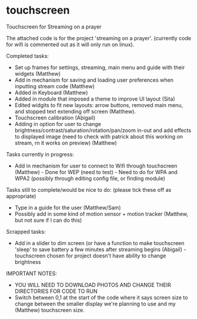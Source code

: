 # touchscreen
Touchscreen for Streaming on a prayer

The attached code is for the project 'streaming on a prayer'. (currently code for wifi is commented out as it will only run on linux). 

Completed tasks:
 - Set up frames for settings, streaming, main menu and guide with their widgets (Matthew)
 - Add in mechanism for saving and loading user preferences when inputting stream code (Matthew)
 - Added in Keyboard (Matthew)
 - Added in module that imposed a theme to improve UI layout (Sita) 
 - Edited widgits to fit new layouts: arrow buttons, removed main menu, and stopped text extending off screen (Matthew). 
 - Touchscreen calibration (Abigail)
  - Adding in option for user to change brightness/contrast/saturation/rotation/pan/zoom in-out and add effects to displayed image (need to check with patrick about this working on stream, rn it works on preview) (Matthew)
 
 Tasks currently in progress:
 - Add in mechanism for user to connect to Wifi through touchscreen (Matthew)
       - Done for WEP (need to test)
       - Need to do for WPA and WPA2 (possibly through editing config file, or finding module)


Tasks still to complete/would be nice to do: (please tick these off as appropriate)
 - Type in a guide for the user (Matthew/Sam)
 - Possibly add in some kind of motion sensor + motion tracker (Matthew, but not sure if I can do this)
 
 Scrapped tasks:
  - Add in a slider to dim screen (or have a function to make touchscreen 'sleep' to save battery a few minutes after streaming begins (Abigail) - touchscreen chosen for project doesn't have ability to change brightness

IMPORTANT NOTES:
- YOU WILL NEED TO DOWNLOAD PHOTOS AND CHANGE THEIR DIRECTORIES FOR CODE TO RUN
- Switch between 0,1 at the start of the code where it says screen size to change between the smaller display we're planning to use and my (Matthew) touchscreen size. 
